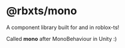 # @rbxts/mono

A component library built for and in roblox-ts!

Called **mono** after MonoBehaviour in Unity :)
